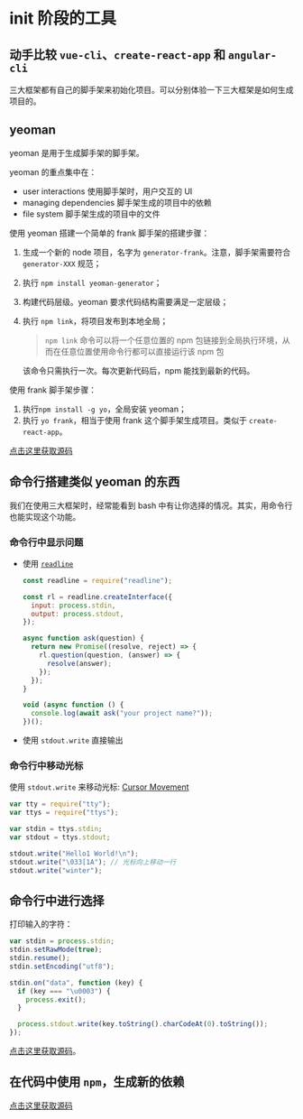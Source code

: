 # init 阶段的工具

## 动手比较 `vue-cli`、`create-react-app` 和 `angular-cli`

三大框架都有自己的脚手架来初始化项目。可以分别体验一下三大框架是如何生成项目的。

## yeoman

yeoman 是用于生成脚手架的脚手架。

yeoman 的重点集中在：

- user interactions 使用脚手架时，用户交互的 UI
- managing dependencies 脚手架生成的项目中的依赖
- file system 脚手架生成的项目中的文件

使用 yeoman 搭建一个简单的 frank 脚手架的搭建步骤：

1. 生成一个新的 node 项目，名字为 `generator-frank`。注意，脚手架需要符合 `generator-XXX` 规范；
2. 执行 `npm install yeoman-generator`；
3. 构建代码层级。yeoman 要求代码结构需要满足一定层级；
4. 执行 `npm link`，将项目发布到本地全局；

   > `npm link` 命令可以将一个任意位置的 npm 包链接到全局执行环境，从而在任意位置使用命令行都可以直接运行该 npm 包

   该命令只需执行一次。每次更新代码后，npm 能找到最新的代码。

使用 frank 脚手架步骤：

1. 执行`npm install -g yo`，全局安装 yeoman；
2. 执行 `yo frank`，相当于使用 frank 这个脚手架生成项目。类似于 `create-react-app`。

[点击这里获取源码](##)

## 命令行搭建类似 yeoman 的东西

我们在使用三大框架时，经常能看到 bash 中有让你选择的情况。其实，用命令行也能实现这个功能。

### 命令行中显示问题

- 使用 [`readline`](https://nodejs.org/api/readline.html#readline_rl_question_query_callback)

  ```javascript
  const readline = require("readline");

  const rl = readline.createInterface({
    input: process.stdin,
    output: process.stdout,
  });

  async function ask(question) {
    return new Promise((resolve, reject) => {
      rl.question(question, (answer) => {
        resolve(answer);
      });
    });
  }

  void (async function () {
    console.log(await ask("your project name?"));
  })();
  ```

- 使用 `stdout.write` 直接输出

### 命令行中移动光标

使用 `stdout.write` 来移动光标: [Cursor Movement](http://www.tldp.org/HOWTO/Bash-Prompt-HOWTO/x361.html)

```javascript
var tty = require("tty");
var ttys = require("ttys");

var stdin = ttys.stdin;
var stdout = ttys.stdout;

stdout.write("Hello1 World!\n");
stdout.write("\033[1A"); // 光标向上移动一行
stdout.write("winter");
```

## 命令行中进行选择

打印输入的字符：

```javascript
var stdin = process.stdin;
stdin.setRawMode(true);
stdin.resume();
stdin.setEncoding("utf8");

stdin.on("data", function (key) {
  if (key === "\u0003") {
    process.exit();
  }

  process.stdout.write(key.toString().charCodeAt(0).toString());
});
```

[点击这里获取源码](##)。

## 在代码中使用 `npm`，生成新的依赖

[点击这里获取源码](##)
